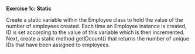 **Exercise 1c: Static**

Create a static variable within the Employee class to hold the value of the number of employees created.
Each time an Employee instance is created, ID is set according to the value of this variable which is then incremented.
Next, create a static method getIDcount() that returns the number of unique IDs that have been assigned to employees.
